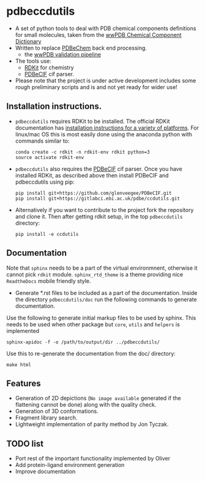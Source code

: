 # pdbeccdutils

* A set of python tools to deal with PDB chemical components definitions
  for small molecules, taken from the 
  [wwPDB Chemical Component Dictionary](https://www.wwpdb.org/data/ccd)
* Written to replace [PDBeChem](http://pdbe.org/chemistry/) back end
  processing.
  * the [wwPDB validation pipeline](https://www.wwpdb.org/validation/validation-reports)
* The tools use:
  * [RDKit](http://www.rdkit.org/) for chemistry
  * [PDBeCIF](https://github.com/glenveegee/PDBeCIF.git) cif parser.
* Please note that the project is under active development includes some rough 
  preliminary scripts and is and not yet ready for wider use!

## Installation instructions.

* `pdbeccdutils` requires RDKit to be installed.
  The official RDKit documentation has
  [installation instructions for a variety of platforms](http://www.rdkit.org/docs/Install.html).
  For linux/mac OS this is most easily done using the anaconda python with
  commands similar to:

  ```
  conda create -c rdkit -n rdkit-env rdkit python=3
  source activate rdkit-env
  ```
* `pdbeccdutils` also requires the [PDBeCIF](https://github.com/glenveegee/PDBeCIF.git) cif parser.
  Once you have installed RDKit, as described above then install PDBeCIF and pdbeccdutils using pip:

  ```
  pip install git+https://github.com/glenveegee/PDBeCIF.git 
  pip install git+https://gitlabci.ebi.ac.uk/pdbe/ccdutils.git
  ```
* Alternatively if you want to contribute to the project fork the repository and clone
  it. Then after getting rdkit setup, in the top `pdbeccdutils` directory:
  
  ```
  pip install -e ccdutils
  ```

## Documentation
 Note that `sphinx` needs to be a part of the virtual environmnent, 
 otherwise it cannot pick `rdkit` module. `sphinx_rtd_theme` is a theme providing
 nice `ReadtheDocs` mobile friendly style.
  
  * Generate *.rst files to be included as a part of the documentation. Inside the directory
  `pdbeccdutils/doc` run the following commands to generate documentation.
  
  Use the following to generate initial markup files to be used by sphinx.
  This needs to be used when other package but `core`, `utils` and `helpers` is implemented
  
  ```
  sphinx-apidoc -f -o /path/to/output/dir ../pdbeccdutils/
  ```

  Use this to re-generate the documentation from the doc/ directory:
  ```
  make html
  ```


## Features
  * Generation of 2D depictions (`No image available` generated if the flattening cannot be done) along with the quality check.
  * Generation of 3D conformations.
  * Fragment library search.
  * Lightweight implementation of parity method by Jon Tyczak.

## TODO list
  * Port rest of the important functionality implemented by Oliver
  * Add protein-ligand environment generation  
  * Improve documentation








